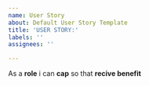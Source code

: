 ```yaml
---
name: User Story
about: Default User Story Template
title: 'USER STORY:'
labels: ''
assignees: ''

---
```


As a **role** i can **cap** so that **recive benefit**
